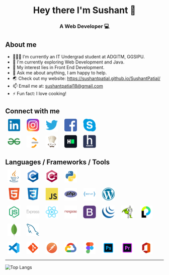 # <div style="text-align: center">Hey there I'm Sushant 👋</div>

### <div style="text-align: center">A Web Developer 💻</div>


## About me
- 👨🏽‍💻 I’m currently an IT Undergrad student at ADGITM, GGSIPU.
- 🌱 I'm currently exploring Web Development and Java.
- 🤔 My interest lies in Front End Development.
- 💬 Ask me about anything, I am happy to help.
- 🌏 Check out my website: https://sushantpatial.github.io/SushantPatial/
- 📫 Email me at: sushantpatial18@gmail.com
- ⚡ Fun fact: I love cooking!

## Connect with me
<p style="margin-top:-10px">
  <a href="https://www.linkedin.com/in/sushant-patial-2895a7204/" style="text-decoration: none;">
    <img src="assets/images/icons/LinkedIn.png" alt="LinkedIn" height="40" style="vertical-align:top; margin:4px 8px; border-radius:5px;">
  </a>
  <a href="https://www.instagram.com/sushant_patial/" style="text-decoration: none;">
    <img src="assets/images/icons/Instagram.png" alt="Instagram" height="40" style="vertical-align:top; margin:4px 8px">
  </a>
  <a href="https://twitter.com/SushantPatial1" style="text-decoration: none;">
    <img src="assets/images/icons/Twitter.png" alt="Twitter" height="40" style="vertical-align:top; margin:4px 8px">
  </a>
  <a href="https://www.facebook.com/sushant.patial.77/" style="text-decoration: none;">
    <img src="assets/images/icons/Facebook.png" alt="Facebook" height="40" style="vertical-align:top; margin:4px 8px; border-radius:5px;">
  </a>
  <a href="https://join.skype.com/invite/yG4BKspBLdT1" style="text-decoration: none;">
    <img src="assets/images/icons/Skype.png" alt="Skype" height="40" style="vertical-align:top; margin:4px 8px">
  </a>
</p>
<p style="margin-top:-10px">
  <a href="https://auth.geeksforgeeks.org/user/sushantpatial18/profile" style="text-decoration: none;">
    <img src="assets/images/icons/GFG.png" alt="GFG" height="40" style="vertical-align:top; margin:4px 8px">
  </a>
  <a href="https://leetcode.com/SushantPatial/" style="text-decoration: none;">
    <img src="assets/images/icons/Leetcode.png" alt="Leetcode" height="40" style="vertical-align:top; margin:4px 8px">
  </a>
  <a href="https://www.codechef.com/users/sushantpatial" style="text-decoration: none;">
    <img src="assets/images/icons/Codechef.png" alt="Codechef" height="40" style="vertical-align:top; margin:4px 8px; border-radius:5px;">
  </a>
  <a href="https://www.hackerrank.com/sushantpatial18" style="text-decoration: none;">
    <img src="assets/images/icons/Hackerrank.png" alt="Hackerrank" height="40" style="vertical-align:top; margin:4px 8px; border-radius:5px;">
  </a>
  <a href="https://www.hackerearth.com/@sushantpatial18" style="text-decoration: none;">
    <img src="assets/images/icons/Hackerearth.png" alt="Hackerearth" height="40" style="vertical-align:top; margin:4px 8px">
  </a>
</p>

## Languages / Frameworks / Tools
<p style="margin-top:-10px">
  <img src="assets/images/icons/Java.png" alt="Java" height="40" style="vertical-align:top; margin:4px 8px">
  <img src="assets/images/icons/C.png" alt="C" height="40" style="vertical-align:top; margin:4px 8px">
  <img src="assets/images/icons/C++Alt.png" alt="CPP" height="40" style="vertical-align:top; margin:4px 8px">
  <img src="assets/images/icons/Python.png" alt="Python" height="40" style="vertical-align:top; margin:4px 8px">
</p>
<p style="margin-top:-5px">
  <img src="assets/images/icons/HTML.png" alt="HTML" height="40" style="vertical-align:top; margin:4px 8px">
  <img src="assets/images/icons/CSS.png" alt="CSS" height="40" style="vertical-align:top; margin:4px 8px">
  <img src="assets/images/icons/JavaScript.png" alt="JavaScript" height="40" style="vertical-align:top; margin:4px 8px">
  <img src="assets/images/icons/PHP.png" alt="PHP" height="40" style="vertical-align:top; margin:4px 8px">
  <img src="assets/images/icons/RESTAPI.png" alt="RESTAPI" height="40" style="vertical-align:top; margin:4px 8px">
  <img src="assets/images/icons/WordPress.png" alt="WordPress" height="40" style="vertical-align:top; margin:4px 8px">
</p>
<p style="margin-top:-5px">
  <img src="assets/images/icons/Node.png" alt="NodeJS" height="40" style="vertical-align:top; margin:4px 8px">
  <img src="assets/images/icons/Express.png" alt="ExpressJS" height="40" style="vertical-align:top; margin:4px 8px">
  <img src="assets/images/icons/React.png" alt="ReactJS" height="40" style="vertical-align:top; margin:4px 8px">
  <img src="assets/images/icons/Mongoose.png" alt="Mongoose" height="40" style="vertical-align:top; margin:4px 8px">
  <img src="assets/images/icons/Bootstrap.png" alt="Bootstrap" height="40" style="vertical-align:top; margin:4px 8px">
  <img src="assets/images/icons/jQuery.png" alt="jQuery" height="40" style="vertical-align:top; margin:4px 8px">
  <img src="assets/images/icons/GSAP.png" alt="GSAP" height="40" style="vertical-align:top; margin:4px 8px">
  <img src="assets/images/icons/Passport.png" alt="PassportJS" height="40" style="vertical-align:top; margin:4px 8px">
</p>
<p style="margin-top:-5px">
  <img src="assets/images/icons/MongoDB.png" alt="MongoDB" height="40" style="vertical-align:top; margin:4px 8px">
  <img src="assets/images/icons/MySQL.png" alt="MySQL" height="40" style="vertical-align:top; margin:4px 8px">
</p>
<p style="margin-top:-5px">
  <img src="assets/images/icons/VS.png" alt="VS" height="40" style="vertical-align:top; margin:4px 8px">
  <img src="assets/images/icons/Git.png" alt="Git" height="40" style="vertical-align:top; margin:4px 8px">
  <img src="assets/images/icons/Postman.png" alt="Postman" height="40" style="vertical-align:top; margin:4px 8px">
  <img src="assets/images/icons/GCloud.png" alt="GCloud" height="40" style="vertical-align:top; margin:4px 8px">
  <img src="assets/images/icons/Figma.png" alt="Figma" height="40" style="vertical-align:top; margin:4px 8px">
  <img src="assets/images/icons/Photoshop.png" alt="Photoshop" height="40" style="vertical-align:top; margin:4px 8px">
  <img src="assets/images/icons/Premiere.png" alt="Premiere" height="40" style="vertical-align:top; margin:4px 8px">
  <img src="assets/images/icons/Office.png" alt="Office" height="40" style="vertical-align:top; margin:4px 8px">
</p>
<hr>

![Top Langs](https://github-readme-stats.vercel.app/api/top-langs/?username=SushantPatial&theme=tokyonight)



